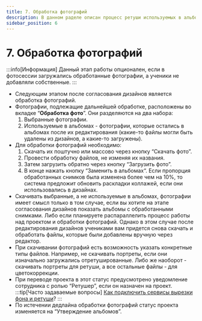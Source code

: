 ```yaml
---
title: 7. Обработка фотографий
description: В данном раделе описан процесс ретуши используемых в альбомах фотографий
sidebar_position: 6
---
```


# 7. Обработка фотографий
:::info[Информация]
Данный этап работы опционален, если  в фотосессии загружались обработанные фотографии, а ученики не добавляли собственные.
:::
* Следующим этапом после согласования дизайнов является обработка фотографий.
* Фотографии, подлежащие дальнейшей обработке, расположены во вкладке “__Обработка фото__”. Они разделяются на два набора:
    1. Выбранные фотографии.
    2. Используемые в альбомах - фотографии, которые остались в альбомах после их редактирования (какие-то файлы могли быть удалены из дизайнов, а какие-то загружены).
* Для обработки фотографий необходимо:
    1. Скачать их поштучно или массово через кнопку “Скачать фото”.
    2. Провести обработку файлов, не изменяя их названия.
    3. Затем загрузить обратно через кнопку “Загрузить фото”.
    4. В конце нажать кнопку “Заменить в альбомах“. Если пропорция обработанных снимков была изменена более чем на 10%, то система предложит обновить раскладки коллажей, если они использовались в дизайнах.
* Скачивать выбранные, а не используемые в альбомах, фотографии имеет смысл только в том случае, если вы хотите на этапе согласования дизайнов показать альбомы с обработанными снимками. Либо если планируете распараллелить процесс работы над проектом и обработки фотографий. Однако в этом случае после редактирования дизайнов учениками вам придется снова скачать и обработать файлы, которые были добавлены вручную через редактор.
* При скачивании фотографий есть возможность указать конкретные типы файлов. Например, не скачивать портреты, если они изначально загружались отретушированные. Либо же наоборот - скачивать портреты для ретуши, а все остальные файлы - для цветокоррекции.
* При переводе проекта в этот статус предусмотрено уведомление сотрудника с ролью “Ретушер”, если он назначен на проект. 
:::tip[Часто задаваемые вопросы]
[Как подключить сервисы вырезки фона и ретуши](/faq/integrations)?
:::
* По истечении дедлайна обработки фотографий статус проекта изменяется на “Утверждение альбомов”.
